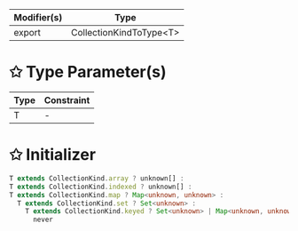 | Modifier(s)                            | Type                     |
|----------------------------------------|--------------------------|
| export | CollectionKindToType&lt;T&gt; |

# &#10025; Type Parameter(s)

| Type | Constraint |
| ---- | ---------- |
| T    | -          |

# &#10025; Initializer

```ts
T extends CollectionKind.array ? unknown[] :
T extends CollectionKind.indexed ? unknown[] :
T extends CollectionKind.map ? Map<unknown, unknown> :
  T extends CollectionKind.set ? Set<unknown> :
    T extends CollectionKind.keyed ? Set<unknown> | Map<unknown, unknown> :
      never
```